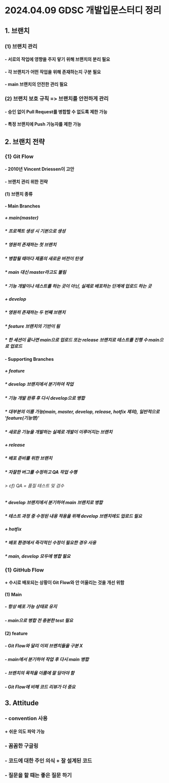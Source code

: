 # 2024.04.09 GDSC 개발입문스터디 정리
## __1. 브랜치__
### __(1) 브랜치 관리__
#### - 서로의 작업에 영향을 주지 앟기 위해 브랜치의 분리 필요
#### - 각 브랜치가 어떤 작업을 위해 존재하는지 구분 필요
#### - main 브랜치의 안전한 관리 필요
### __(2) 브랜치 보호 규칙__ => 브랜치를 안전하게 관리
#### - 승인 없이 Pull Request를 병합할 수 없도록 제한 가능
#### - 특정 브랜치에 Push 가능자를 제한 가능
## 2. 브랜치 전략
### __{1} Git Flow__
#### - 2010년 Vincent Driessen이 고안
#### - 브랜치 관리 위한 전략
#### __(1) 브랜치 종류__
#### - Main Branches
##### + main(master)
##### * 프로젝트 생성 시 기본으로 생성
##### * 영원히 존재하는 첫 브랜치
##### * 병합될 때마다 제품의 새로운 버전이 탄생
##### * main 대신 master라고도 불림
##### * 기능 개발이나 테스트를 하는 곳이 아닌, 실제로 배포하는 단계에 업로드 하는 곳
##### + develop
##### * 영원히 존재하는 두 번째 브랜치
##### * feature 브랜치의 기반이 됨
##### * 한 세션이 끝나면 main으로 업로드 또는 release 브랜치로 테스트를 진행 수 main으로 업로드
#### - Supporting Branches
##### + feature
##### * develop 브랜치에서 분기하여 작업
##### * 기능 개발 완류 후 다시 develop으로 병합
##### * 대부분의 이름 가능(main, master, develop, release, hotfix 제외), 일반적으로 'feature(기능명)'
##### * 새로운 기능을 개발하는 실제로 개발이 이루어지는 브랜치
##### + release
##### * 배포 준비를 위한 브랜치
##### * 자잘한 버그를 수정하고 QA 작업 수행
###### > cf) QA = 품질 테스트 및 검수
##### * develop 브랜치에서 분기하여 main 브랜치로 병합
##### * 테스트 과정 중 수정된 내용 적용을 위해 develop 브랜치에도 업로드 필요
##### + hotfix
##### * 배포 환경에서 즉각적인 수정이 필요한 경우 사용
##### * main, develop 모두에 병합 필요
### __{1} GitHub Flow__
#### + 수시로 배포되는 상황이 Git Flow와 안 어울리는 것을 개선 위함
#### __(1) Main__
##### - 항상 배포 가능 상태로 유지
##### - main으로 병합 전 충분한 test 필요
#### __(2) feature__
##### - Git Flow와 달리 이외 브랜치들을 구분 X
##### - main에서 분기하여 작업 후 다시 main 병합
##### - 브랜치의 목적을 이름에 잘 담아야 함
##### - Git Flow에 비해 코드 리뷰가 더 중요
## 3. Attitude
### - convention 사용
#### + 쉬운 의도 파악 가능
### - 꼼꼼한 구글링
### - 코드에 대한 주인 의식 + 잘 설계된 코드
### - 질문을 할 때는 좋은 질문 하기